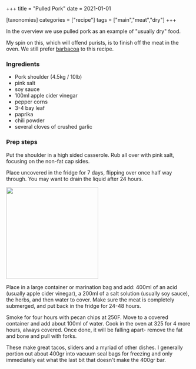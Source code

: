 +++
title = "Pulled Pork"
date = 2021-01-01

[taxonomies]
categories = ["recipe"]
tags = ["main","meat","dry"]
+++


In the overview we use pulled pork as an example of "usually dry" food.

<!-- more -->

My spin on this, which will offend purists, is to finish off the meat in the oven. We still prefer [barbacoa](../barbacoa) to this recipe.


### Ingredients

- Pork shoulder (4.5kg / 10lb)
- pink salt
- soy sauce
- 100ml apple cider vinegar
- pepper corns
- 3-4 bay leaf
- paprika
- chili powder
- several cloves of crushed garlic 

### Prep steps

Put the shoulder in a high sided casserole. Rub all over with pink salt, focusing on the non-fat cap sides.

Place uncovered in the fridge for 7 days, flipping over once half way through. You may want to drain the liquid after 24 hours.  

<img src="picture1.jpg" width=250>

Place in a large container or marination bag and add: 400ml of an acid (usually apple cider vinegar), a 200ml of a salt solution (usually soy sauce), the herbs, and then water to cover.
Make sure the meat is completely submerged, and put back in the fridge for 24-48 hours.

Smoke for four hours with pecan chips at 250F.  Move to a covered container and add about 100ml of water. Cook in the oven at 325 for 4 more hours, always covered.
Once done, it will be falling apart- remove the fat and bone and pull with forks.

These make great tacos, sliders and a myriad of other dishes. I generally portion out about 400gr into vacuum seal bags for freezing and only immediately eat what the last bit that doesn't make the 400gr bar.

